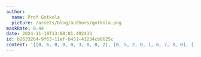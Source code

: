 ```yaml
---
author:
  name: Prof Gotkola
  picture: /assets/blog/authors/gotkola.png
maskRate: 0.44
date: 2024-11-10T13:00:01.492433
id: b2633264-9f63-11ef-b451-41234cb8625c
content: '[[0, 6, 0, 0, 0, 3, 0, 0, 2], [0, 5, 2, 0, 1, 6, 7, 3, 0], [7, 1, 3, 0, 0, 9, 0, 0, 8], [3, 7, 0, 1, 9, 0, 0, 4, 0], [0, 0, 5, 6, 0, 4, 2, 9, 3], [9, 2, 0, 0, 5, 8, 1, 0, 6], [5, 4, 0, 0, 0, 0, 3, 2, 1], [0, 0, 7, 2, 0, 1, 0, 0, 4], [2, 9, 1, 4, 3, 0, 0, 0, 7]]'
---
```

